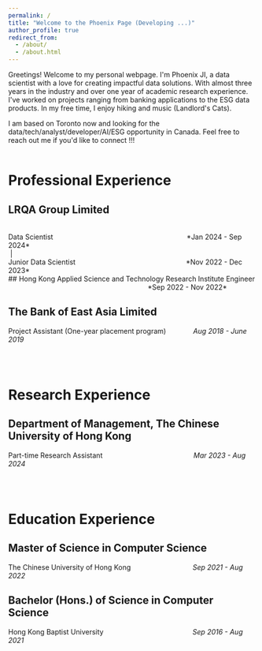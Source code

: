 ```yaml
---
permalink: /
title: "Welcome to the Phoenix Page (Developing ...)"
author_profile: true
redirect_from: 
  - /about/
  - /about.html
---
```


Greetings! Welcome to my personal webpage. I'm Phoenix JI, a data scientist with a love for creating impactful data solutions. With almost three years in the industry and over one year of academic research experience. I've worked on projects ranging from banking applications to the ESG data products. In my free time, I enjoy hiking and music (Landlord's Cats). 

I am based on Toronto now and looking for the data/tech/analyst/developer/AI/ESG opportunity in Canada. Feel free to reach out me if you'd like to connect !!!
<br>
<br>
# Professional Experience
## LRQA Group Limited
<br>
Data Scientist&nbsp;&nbsp;&nbsp;&nbsp;&nbsp;&nbsp;&nbsp;&nbsp;&nbsp;&nbsp;&nbsp;&nbsp;&nbsp;&nbsp;&nbsp;&nbsp;&nbsp;&nbsp;&nbsp;&nbsp;&nbsp;&nbsp;&nbsp;&nbsp;&nbsp;&nbsp;&nbsp;&nbsp;&nbsp;&nbsp;&nbsp;&nbsp;&nbsp;&nbsp;&nbsp;&nbsp;&nbsp;&nbsp;&nbsp;&nbsp;&nbsp;&nbsp;&nbsp;&nbsp;&nbsp;&nbsp;&nbsp;&nbsp;&nbsp;&nbsp;&nbsp;&nbsp;&nbsp;&nbsp;&nbsp;&nbsp;&nbsp;&nbsp;&nbsp;&nbsp;&nbsp;&nbsp;&nbsp;&nbsp;&nbsp;&nbsp;&nbsp;&nbsp; 
*Jan 2024 - Sep 2024*
<br>
&nbsp;|
<br>
Junior Data Scientist&nbsp;&nbsp;&nbsp;&nbsp;&nbsp;&nbsp;&nbsp;&nbsp;&nbsp;&nbsp;&nbsp;&nbsp;&nbsp;&nbsp;&nbsp;&nbsp;&nbsp;&nbsp;&nbsp;&nbsp;&nbsp;&nbsp;&nbsp;&nbsp;&nbsp;&nbsp;&nbsp;&nbsp;&nbsp;&nbsp;&nbsp;&nbsp;&nbsp;&nbsp;&nbsp;&nbsp;&nbsp;&nbsp;&nbsp;&nbsp;&nbsp;&nbsp;&nbsp;&nbsp;&nbsp;&nbsp;&nbsp;&nbsp;&nbsp;&nbsp;&nbsp;&nbsp;&nbsp;&nbsp;&nbsp;&nbsp; 
*Nov 2022 - Dec 2023*

<br>
## Hong Kong Applied Science and Technology Research Institute
Engineer
&nbsp;&nbsp;&nbsp;&nbsp;&nbsp;&nbsp;&nbsp;&nbsp;&nbsp;&nbsp;&nbsp;&nbsp;&nbsp;&nbsp;&nbsp;&nbsp;&nbsp;&nbsp;&nbsp;&nbsp;&nbsp;&nbsp;&nbsp;&nbsp;&nbsp;&nbsp;&nbsp;&nbsp;&nbsp;&nbsp;&nbsp;&nbsp;&nbsp;&nbsp;&nbsp;&nbsp;&nbsp;&nbsp;&nbsp;&nbsp;&nbsp;&nbsp;&nbsp;&nbsp;&nbsp;&nbsp;&nbsp;&nbsp;&nbsp;&nbsp;&nbsp;&nbsp;&nbsp;&nbsp;&nbsp;&nbsp;&nbsp;&nbsp;&nbsp;&nbsp;&nbsp;&nbsp;&nbsp;&nbsp;&nbsp;&nbsp;&nbsp;&nbsp;&nbsp;&nbsp;&nbsp;
*Sep 2022 - Nov 2022*

<br>

## The Bank of East Asia Limited

Project Assistant (One-year placement program) &nbsp;&nbsp;&nbsp;&nbsp;&nbsp;&nbsp;&nbsp;&nbsp;&nbsp;&nbsp;&nbsp;&nbsp;
*Aug 2018 - June 2019*

<br>
<br>

# Research Experience

## Department of Management, The Chinese University of Hong Kong

Part-time Research Assistant
&nbsp;&nbsp;&nbsp;&nbsp;&nbsp;&nbsp;&nbsp;&nbsp;&nbsp;&nbsp;&nbsp;&nbsp;&nbsp;&nbsp;&nbsp;&nbsp;&nbsp;&nbsp;&nbsp;&nbsp;&nbsp;&nbsp;&nbsp;&nbsp;&nbsp;&nbsp;&nbsp;&nbsp;&nbsp;&nbsp;&nbsp;&nbsp;&nbsp;&nbsp;&nbsp;&nbsp;&nbsp;&nbsp;&nbsp;&nbsp;&nbsp;&nbsp;&nbsp;&nbsp;&nbsp;
*Mar 2023 - Aug 2024*

<br>
<br>

# Education Experience

## Master of Science in Computer Science                  
The Chinese University of Hong Kong 
&nbsp;&nbsp;&nbsp;&nbsp;&nbsp;&nbsp;&nbsp;&nbsp;&nbsp;&nbsp;&nbsp;&nbsp;&nbsp;&nbsp;&nbsp;&nbsp;&nbsp;&nbsp;&nbsp;&nbsp;
&nbsp;&nbsp;&nbsp;&nbsp;&nbsp;&nbsp;&nbsp;&nbsp;&nbsp;
*Sep 2021 - Aug 2022*

## Bachelor (Hons.) of Science in Computer Science
Hong Kong Baptist University 
&nbsp;&nbsp;&nbsp;&nbsp;&nbsp;&nbsp;&nbsp;&nbsp;&nbsp;&nbsp;&nbsp;&nbsp;&nbsp;&nbsp;&nbsp;&nbsp;&nbsp;&nbsp;&nbsp;&nbsp;
&nbsp;&nbsp;&nbsp;&nbsp;&nbsp;&nbsp;&nbsp;&nbsp;&nbsp;&nbsp;&nbsp;&nbsp;&nbsp;&nbsp;&nbsp;&nbsp;&nbsp;&nbsp;&nbsp;&nbsp;
&nbsp;&nbsp;
*Sep 2016 - Aug 2021*


